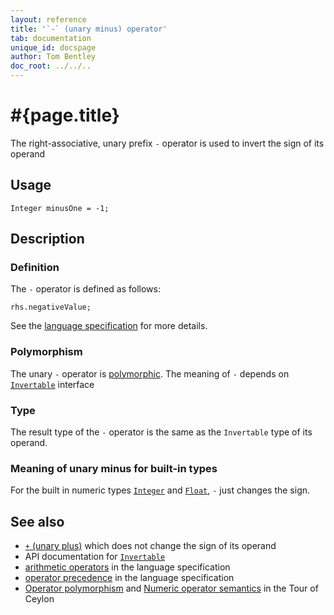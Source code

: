 ```yaml
---
layout: reference
title: '`-` (unary minus) operator'
tab: documentation
unique_id: docspage
author: Tom Bentley
doc_root: ../../..
---
```


# #{page.title}

The right-associative, unary prefix `-` operator is used to invert the sign of its operand

## Usage 

<!-- try: -->
    Integer minusOne = -1;

## Description

### Definition

The `-` operator is defined as follows:

<!-- check:none -->
<!-- try: -->
    rhs.negativeValue;

See the [language specification](#{site.urls.spec_current}#arithmetic) for more details.

### Polymorphism

The unary `-` operator is [polymorphic](#{page.doc_root}/reference/operator/operator-polymorphism). 
The meaning of `-` depends on 
[`Invertable`](#{site.urls.apidoc_current}/Invertable.type.html) interface

### Type

The result type of the `-` operator is the same as the `Invertable` type of its operand.

### Meaning of unary minus for built-in types

For the built in numeric types
[`Integer`](#{site.urls.apidoc_current}/Integer.type.html) and
[`Float`](#{site.urls.apidoc_current}/Float.type.html), `-` 
just changes the sign.

## See also

* [`+` (unary plus)](../unary_plus) which does not change the sign of its 
  operand
* API documentation for [`Invertable`](#{site.urls.apidoc_current}/Invertable.type.html)
* [arithmetic operators](#{site.urls.spec_current}#arithmetic) in the 
  language specification
* [operator precedence](#{site.urls.spec_current}#operatorprecedence) in the 
  language specification
* [Operator polymorphism](#{page.doc_root}/tour/language-module/#operator_polymorphism) 
  and 
  [Numeric operator semantics](#{page.doc_root}/tour/language-module/#numeric_operator_semantics) 
  in the Tour of Ceylon


